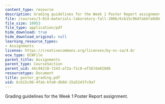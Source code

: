 ```yaml
---
content_type: resource
description: Grading guidelines for the Week 1 Poster Report assignment.
file: /courses/3-014-materials-laboratory-fall-2006/6cb15c964fabbfa0db0d15a5243fc9a7_poster_grading.pdf
file_size: 10953
file_type: application/pdf
hide_download: true
hide_download_original: null
learning_resource_types:
- Assignments
license: https://creativecommons.org/licenses/by-nc-sa/4.0/
ocw_type: OCWFile
parent_title: Assignments
parent_type: CourseSection
parent_uid: 44c94210-7243-a72a-f1c8-ef367de020d6
resourcetype: Document
title: poster_grading.pdf
uid: 6cb15c96-4fab-bfa0-db0d-15a5243fc9a7
---
```

Grading guidelines for the Week 1 Poster Report assignment.
